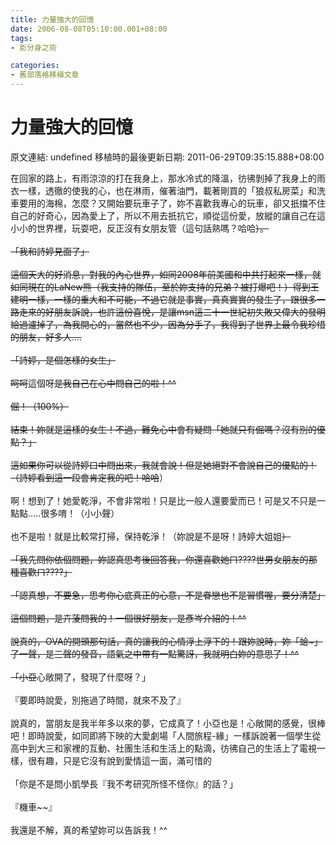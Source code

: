 ```yaml
---
title: 力量強大的回憶
date: 2006-08-08T05:10:00.001+08:00
tags: 
- 影分身之術

categories:
- 舊部落格移植文章
---
```


# 力量強大的回憶

原文連結: undefined
移植時的最後更新日期: 2011-06-29T09:35:15.888+08:00

在回家的路上，有雨涼涼的打在我身上，那水冷式的降溫，彷彿剝掉了我身上的雨衣一樣，透徹的使我的心，也在淋雨，催著油門，載著剛買的「狼叔私房菜」和洗車要用的海棉，怎麼？又開始要玩車子了，妳不喜歡我專心的玩車，卻又扺擋不住自己的好奇心，因為愛上了，所以不用去扺抗它，順從這份愛，放縱的讓自己在這小小的世界裡，玩耍吧，反正沒有女朋友管（這句話熟嗎？哈哈~~）。<br /><br />「我和詩婷見面了」<br /><br />這個天大的好消息，對我的內心世界，如同2008年前美國和中共打起來一樣，就如同現在的LaNew熊（我支持的隊伍，至於妳支持的兄弟？被打爆吧！）得到王建明一樣，一樣的重大和不可能，不過它就是事實，真真實實的發生了，跟很多一路走來的好朋友訴說，也許這份喜悅，是讓msn這二十一世紀初失敗又偉大的發明給過瀘掉了，為我開心的，當然也不少，因為分手了，我得到了世界上最令我珍惜的朋友，好多人....<br /><br />「詩婷，是個怎樣的女生」<br /><br />呵呵~~這個呀~~是我自己在心中問自己的啦！^^<br /><br />倔！（100%）<br /><br />結束！妳就是這樣的女生！不過，難免心中會有疑問「她就只有倔嗎？沒有別的優點？」<br /><br />這如果你可以從詩婷口中問出來，我就會說！但是她絕對不會說自己的優點的！（詩婷看到這一段會肯定我的吧！哈哈~~）<br /><br />啊！想到了！她愛乾淨，不會非常啦！只是比一般人還要愛而已！可是又不只是一點點.....很多唷！（小小聲）<br /><br />也不是啦！就是比較常打掃，保持乾淨！（妳說是不是呀！詩婷大姐姐~~）<br /><br />「我先問你依個問題，妳認真思考後回答我，你還喜歡她ㄇ????世男女朋友的那種喜歡ㄇ????」<br /><br />「認真想，不要急，思考你心底真正的心意，不是眷戀也不是習慣喔，要分清楚」<br /><br />這個問題，是卉蔆問我的！一個很好朋友，是彥岑介紹的！^^<br /><br />說真的，OVA的開頭那句話，真的讓我的心情浮上浮下的！跟妳說時，妳「蛤~」了一聲，是三聲的發音，語氣之中帶有一點驚訝，我就明白妳的意思了！^^<br /><br />「小亞~~心敞開了，發現了什麼呀？」<br /><br />『要即時說愛，別拖過了時間，就來不及了』<br /><br />說真的，當朋友是我半年多以來的夢，它成真了！小亞也是！心敞開的感覺，很棒吧！即時說愛，如同即將下映的大愛劇場「人間旅程-緣」一樣訴說著一個學生從高中到大三和家裡的互動、社團生活和生活上的點滴，彷彿自己的生活上了電視一樣，很有趣，只是它沒有說到愛情這一面，滿可惜的<br /><br />「你是不是問小凱學長『我不考研究所怪不怪你』的話？」<br /><br />『機車~~』<br /><br />我還是不解，真的希望妳可以告訴我！^^
